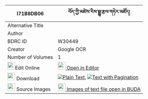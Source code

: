 |I71B8DB06|བོད་ཀྱི་མཛེས་རིས་སྒྱུ་རྩལ་གཏེར་མཛོད། 
| --- | --- 
|Alternative Title |
|Author | 
|BDRC ID | W30449
|Creator | Google OCR
|Number of Volumes| 1
|<img width="25" src="https://img.icons8.com/color/25/000000/edit-property.png">Edit Online| [<img width="25" src="https://avatars.githubusercontent.com/u/45091458?s=200&v=4"> Open in Editor](http://editor.openpecha.org/I71B8DB06)
|<img width="25" src="https://img.icons8.com/fluent/48/000000/download-2.png"/>  Download | [![](https://img.icons8.com/color/20/000000/txt.png)Plain Text](https://github.com/Openpecha/I71B8DB06/releases/download/v1/bo_kyi_dze_ri_gyutsal_terdzo_plain_I71B8DB06.zip), [![](https://img.icons8.com/color/20/000000/txt.png)Text with Pagination](https://github.com/Openpecha/I71B8DB06/releases/download/v1/bo_kyi_dze_ri_gyutsal_terdzo_pages_I71B8DB06.zip)
|<img width="25" src="https://img.icons8.com/plasticine/100/000000/pictures-folder.png"/>  Source Images | [<img width="25" src="https://library.bdrc.io/icons/BUDA-small.svg"> Images of text file open in BUDA](https://library.bdrc.io/show/bdr:W30449)